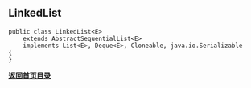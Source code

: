 ## LinkedList

```text
public class LinkedList<E>
    extends AbstractSequentialList<E>
    implements List<E>, Deque<E>, Cloneable, java.io.Serializable
{
}
```


[**返回首页目录**](../README.md)